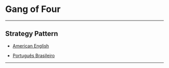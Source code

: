 # Gang of Four

---

## Strategy Pattern

* [American English](en-us/)

* [Português Brasileiro](pt-br/)

---
